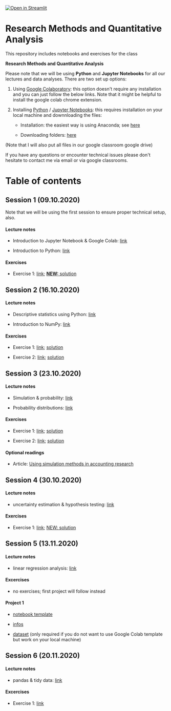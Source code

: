 [![Open in Streamlit](https://static.streamlit.io/badges/streamlit_badge_black_white.svg)](https://share.streamlit.io/fredzett/rmqa/regression.py)

# Research Methods and Quantitative Analysis

This repository includes notebooks and exercises for the class 

**Research Methods and Quantitative Analysis**

Please note that we will be using **Python** and **Jupyter Notebooks** for all our lectures and data analyses. There are two set up options:

1. Using [Google Colaboratory](https://colab.research.google.com/notebooks/intro.ipynb): this option doesn't require any installation and you can just follow the below links. Note that it might be helpful to install the google colab chrome extension. 

2. Installing [Python](https://www.python.org/) / [Jupyter Notebooks](https://jupyter.org/): this requires installation on your local machine and downnloading the files:

   - Installation: the easiest way is using Anaconda; see [here](https://www.anaconda.com/products/individual#windows)

   - Downloading folders: [here](https://github.com/fredzett/rmqa/archive/master.zip)

(Note that I will also put all files in our google classroom google drive)

If you have any questions or encounter technical issues please don't hesitate to contact me via email or via google classrooms.


# Table of contents

## Session 1 (09.10.2020)

Note that we will be using the first session to ensure proper technical setup, also.

#### Lecture notes

- Introduction to Jupyter Notebook & Google Colab: [link](https://colab.research.google.com/github/fredzett/rmqa/blob/master/S01a_Intro_JN.ipynb)

- Introduction to Python: [link](https://colab.research.google.com/github/fredzett/rmqa/blob/master/S01b_Intro_Python.ipynb)

#### Exercises

- Exercise 1: [link](https://colab.research.google.com/github/fredzett/rmqa/blob/master/S01c_Exercises1.ipynb); [**NEW:** solution](https://colab.research.google.com/github/fredzett/rmqa/blob/master/S01c_Exercise1_solution.ipynb)



## Session 2 (16.10.2020)

#### Lecture notes 

- Descriptive statistics using Python: [link](https://colab.research.google.com/github/fredzett/rmqa/blob/master/S02a_Descriptive_Statistics.ipynb)

- Introduction to NumPy:  [link](https://colab.research.google.com/github/fredzett/rmqa/blob/master/S02b_Numpy.ipynb)

#### Exercises

- Exercise 1: [link](https://colab.research.google.com/github/fredzett/rmqa/blob/master/S02c_Exercise1.ipynb); [solution](https://colab.research.google.com/github/fredzett/rmqa/blob/master/S02c_Exercise1_solution.ipynb)
  
- Exercise 2: [link](https://colab.research.google.com/github/fredzett/rmqa/blob/master/S02d_Exercise2.ipynb); [solution](https://colab.research.google.com/github/fredzett/rmqa/blob/master/S02d_Exercise2_solution.ipynb)


## Session 3 (23.10.2020)

#### Lecture notes 

- Simulation & probability: [link](https://colab.research.google.com/github/fredzett/rmqa/blob/master/S03a_Simulation.ipynb)

- Probability distributions: [link](https://colab.research.google.com/github/fredzett/rmqa/blob/master/S03c_Probability_Distributions.ipynb)

#### Exercises

- Exercise 1: [link](https://colab.research.google.com/github/fredzett/rmqa/blob/master/S03b_Exercise1.ipynb); [solution](https://colab.research.google.com/github/fredzett/rmqa/blob/master/S03b_Exercises1_solution.ipynb)


- Exercise 2: [link](https://colab.research.google.com/github/fredzett/rmqa/blob/master/S03d_Exercise2.ipynb); [solution](https://colab.research.google.com/github/fredzett/rmqa/blob/master/S03d_Exercise2_solutionsipynb.ipynb)

#### Optional readings

- Article: [Using simulation methods in accounting research](https://www.dropbox.com/s/t5k49x0csxps0at/Labro_2015%20-%20Using%20simulation%20methods%20in%20accounting%20research.pdf?dl=1)



## Session 4 (30.10.2020)

#### Lecture notes

- uncertainty estimation & hypothesis testing: [link](https://colab.research.google.com/github/fredzett/rmqa/blob/master/S04a_Estimation&HyptothesisTesting.ipynb)

#### Exercises

- Exercise 1: [link](https://colab.research.google.com/github/fredzett/rmqa/blob/master/S04b_Exercise1.ipynb); [NEW: solution](https://colab.research.google.com/github/fredzett/rmqa/blob/master/S04b_Exercise1_solutions.ipynb)


## Session 5 (13.11.2020)

#### Lecture notes

- linear regression analysis: [link](https://colab.research.google.com/github/fredzett/rmqa/blob/master/S05a_Regression.ipynb)

#### Excercises

- no exercises; first project will follow instead

#### Project 1

- [notebook template](https://colab.research.google.com/github/fredzett/rmqa/blob/master/S05b_Project1.ipynb)

- [infos](https://www.dropbox.com/s/0e7vyfu91f0zqqf/Infos_rv.pdf?dl=1)

- [dataset](https://www.dropbox.com/s/rg72x13cret98cm/Fashion.csv?dl=1) (only required if you do not want to use Google Colab template but work on your local machine)


## Session 6 (20.11.2020)

#### Lecture notes

- pandas & tidy data: [link](https://colab.research.google.com/github/fredzett/rmqa/blob/master/S06a_TidyData.ipynb)

#### Excercises

- Exercise 1: [link](https://colab.research.google.com/github/fredzett/rmqa/blob/master/S06b_Exercises.ipynb)